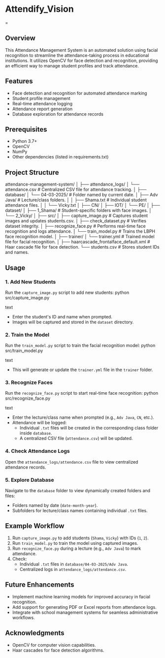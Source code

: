 # Attendify_Vision
=

## Overview
This Attendance Management System is an automated solution using facial recognition to streamline the attendance-taking process in educational institutions. It utilizes OpenCV for face detection and recognition, providing an efficient way to manage student profiles and track attendance.

## Features
- Face detection and recognition for automated attendance marking
- Student profile management
- Real-time attendance logging
- Attendance report generation
- Database exploration for attendance records

## Prerequisites
- Python 3.7+
- OpenCV
- NumPy
- Other dependencies (listed in requirements.txt)
  

## Project Structure
attendance-management-system/
│
├── attendance_logs/
│ └── attendance.csv # Centralized CSV file for attendance tracking.
│
├── database/
│ └── 04-03-2025/ # Folder named by current date.
│ ├── Adv Java/ # Lecture/class folders.
│ │ ├── Shama.txt # Individual student attendance files.
│ │ └── Vicky.txt
│ ├── CN/
│ ├── IOT/
│ └── PE/
│
├── dataset/
│ ├── 1_Shama/ # Student-specific folders with face images.
│ └── 2_Vicky/
│
├── src/
│ ├── capture_image.py # Captures student images and updates students.csv.
│ ├── check_dataset.py # Verifies dataset integrity.
│ ├── recognize_face.py # Performs real-time face recognition and logs attendance.
│ └── train_model.py # Trains the LBPH face recognition model.
│
├── trainer/
│ └── trainer.yml # Trained model file for facial recognition.
│
├── haarcascade_frontalface_default.xml # Haar cascade file for face detection.
└── students.csv # Stores student IDs and names.


## Usage

### **1. Add New Students**
Run the `capture_image.py` script to add new students:
python src/capture_image.py

text
- Enter the student's ID and name when prompted.
- Images will be captured and stored in the `dataset` directory.

### **2. Train the Model**
Run the `train_model.py` script to train the facial recognition model:
python src/train_model.py

text
- This will generate or update the `trainer.yml` file in the `trainer` folder.

### **3. Recognize Faces**
Run the `recognize_face.py` script to start real-time face recognition:
python src/recognize_face.py

text
- Enter the lecture/class name when prompted (e.g., `Adv Java`, `CN`, etc.).
- Attendance will be logged:
  - Individual `.txt` files will be created in the corresponding class folder inside `database`.
  - A centralized CSV file (`attendance.csv`) will be updated.

### **4. Check Attendance Logs**
Open the `attendance_logs/attendance.csv` file to view centralized attendance records.

### **5. Explore Database**
Navigate to the `database` folder to view dynamically created folders and files:
- Folders named by date (`date-month-year`).
- Subfolders for lecture/class names containing individual `.txt` files.

## Example Workflow

1. Run `capture_image.py` to add students (`Shama`, `Vicky`) with IDs (`1`, `2`).
2. Run `train_model.py` to train the model using captured images.
3. Run `recognize_face.py` during a lecture (e.g., `Adv Java`) to mark attendance.
4. Check:
   - Individual `.txt` files in `database/04-03-2025/Adv Java`.
   - Centralized logs in `attendance_logs/attendance.csv`.

## Future Enhancements
- Implement machine learning models for improved accuracy in facial recognition.
- Add support for generating PDF or Excel reports from attendance logs.
- Integrate with school management systems for seamless administrative workflows.


## Acknowledgments
- OpenCV for computer vision capabilities.
- Haar cascades for face detection algorithms.


